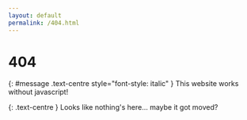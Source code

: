 ```yaml
---
layout: default
permalink: /404.html
---
```


<h1>404</h1>

{: #message .text-centre style="font-style: italic" }
This website works without javascript!

{: .text-centre }
Looks like nothing's here... maybe it got moved?

<script>
(() => {

const messages = [
  "ala li lon lipu ni",
  "Segmentation Fault (core dumped)",
  "I'd put an interesting message here but I can't think of one",
];

const picked = messages[Math.floor(messages.length * Math.random())];
document.querySelector("#message").textContent = picked;

})();
</script>

